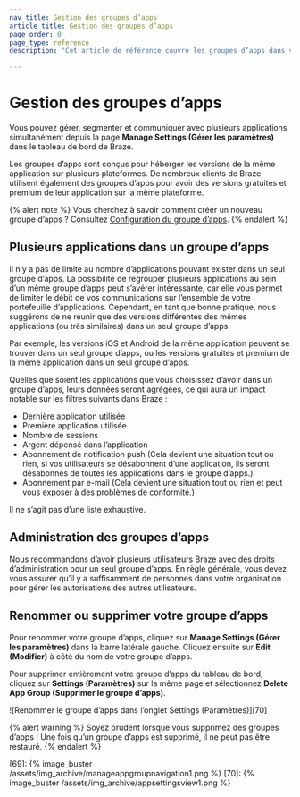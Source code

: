 ```yaml
---
nav_title: Gestion des groupes d’apps
article_title: Gestion des groupes d’apps
page_order: 0
page_type: reference
description: "Cet article de référence couvre les groupes d’apps dans votre tableau de bord de Braze. "

---
```


# Gestion des groupes d’apps

Vous pouvez gérer, segmenter et communiquer avec plusieurs applications simultanément depuis la page **Manage Settings (Gérer les paramètres)** dans le tableau de bord de Braze.

Les groupes d’apps sont conçus pour héberger les versions de la même application sur plusieurs plateformes. De nombreux clients de Braze utilisent également des groupes d’apps pour avoir des versions gratuites et premium de leur application sur la même plateforme.

{% alert note %}
Vous cherchez à savoir comment créer un nouveau groupe d’apps ? Consultez [Configuration du groupe d’apps]({{site.baseurl}}/developer_guide/platform_wide/app_group_configuration/).
{% endalert %}

## Plusieurs applications dans un groupe d’apps

Il n’y a pas de limite au nombre d’applications pouvant exister dans un seul groupe d’apps. La possibilité de regrouper plusieurs applications au sein d’un même groupe d’apps peut s’avérer intéressante, car elle vous permet de limiter le débit de vos communications sur l’ensemble de votre portefeuille d’applications. Cependant, en tant que bonne pratique, nous suggérons de ne réunir que des versions différentes des mêmes applications (ou très similaires) dans un seul groupe d’apps.

Par exemple, les versions iOS et Android de la même application peuvent se trouver dans un seul groupe d’apps, ou les versions gratuites et premium de la même application dans un seul groupe d’apps.

Quelles que soient les applications que vous choisissez d’avoir dans un groupe d’apps, leurs données seront agrégées, ce qui aura un impact notable sur les filtres suivants dans Braze :

- Dernière application utilisée
- Première application utilisée
- Nombre de sessions
- Argent dépensé dans l’application
- Abonnement de notification push (Cela devient une situation tout ou rien, si vos utilisateurs se désabonnent d’une application, ils seront désabonnés de toutes les applications dans le groupe d’apps.)
- Abonnement par e-mail (Cela devient une situation tout ou rien et peut vous exposer à des problèmes de conformité.)

Il ne s’agit pas d’une liste exhaustive.

## Administration des groupes d’apps

Nous recommandons d’avoir plusieurs utilisateurs Braze avec des droits d’administration pour un seul groupe d’apps. En règle générale, vous devez vous assurer qu’il y a suffisamment de personnes dans votre organisation pour gérer les autorisations des autres utilisateurs.

## Renommer ou supprimer votre groupe d’apps

Pour renommer votre groupe d’apps, cliquez sur **Manage Settings (Gérer les paramètres)** dans la barre latérale gauche. Cliquez ensuite sur <span style="font-size: 14px;margin-bottom: .5rem;height: 16px;width: 16px;" class="fas fa-pencil-alt" ></span>**Edit (Modifier)** à côté du nom de votre groupe d’apps.

Pour supprimer entièrement votre groupe d’apps du tableau de bord, cliquez sur <span style="font-size: 14px;margin-bottom: .5rem;height: 16px;width: 16px;" class="fas fa-cog" ></span>**Settings (Paramètres)** sur la même page et sélectionnez **Delete App Group (Supprimer le groupe d’apps)**.

![Renommer le groupe d’apps dans l’onglet Settings (Paramètres)][70]

{% alert warning %}
Soyez prudent lorsque vous supprimez des groupes d’apps ! Une fois qu’un groupe d’apps est supprimé, il ne peut pas être restauré.
{% endalert %}

[69]: {% image_buster /assets/img_archive/manageappgroupnavigation1.png %}
[70]: {% image_buster /assets/img_archive/appsettingsview1.png %}
